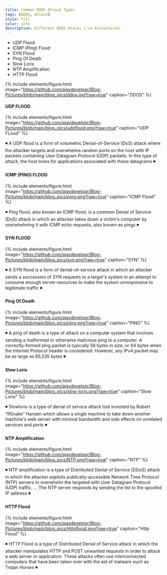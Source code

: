 ```yaml
---
title: Common DDOS Attack Types
tags: [DDOS, Attack]
style: fill
color: info
description: Different DDOS Atacks i've Encountered.
---
```


* UDP Flood
* ICMP (Ping) Flood
* SYN Flood
* Ping Of Death
* Slow Loris
* NTP Amplification
* HTTP Flood

{% include elements/figure.html image="https://github.com/ajaydevelopr/Blog-Pictures/blob/main/blog_pics/ddos.jpg?raw=true" caption="DDOS" %}

#### UDP FLOOD 
{% include elements/figure.html image="https://github.com/ajaydevelopr/Blog-Pictures/blob/main/blog_pics/udpflood.png?raw=true" caption="UDP FLood" %}

◾️ A UDP flood is a form of volumetric Denial-of-Service (DoS) attack where the attacker targets and overwhelms random ports on the host with IP packets containing User Datagram Protocol (UDP) packets. In this type of attack, the host looks for applications associated with these datagrams ◾️

#### ICMP (PING) FLOOD
{% include elements/figure.html image="https://github.com/ajaydevelopr/Blog-Pictures/blob/main/blog_pics/ping.png?raw=true" caption="ICMP Flood" %} 

◾️ Ping flood, also known as ICMP flood, is a common Denial of Service (DoS) attack in which an attacker takes down a victim's computer by overwhelming it with ICMP echo requests, also known as pings ◾️

#### SYN FLOOD 
{% include elements/figure.html image="https://github.com/ajaydevelopr/Blog-Pictures/blob/main/blog_pics/syn.png?raw=true" caption="SYN" %}

◾️ A SYN flood is a form of denial-of-service attack in which an attacker sends a succession of SYN requests to a target's system in an attempt to consume enough server resources to make the system unresponsive to legitimate traffic ◾️

#### Ping Of Death
{% include elements/figure.html image="https://github.com/ajaydevelopr/Blog-Pictures/blob/main/blog_pics/ping.png?raw=true" caption="PING" %}

◾️ A ping of death is a type of attack on a computer system that involves sending a malformed or otherwise malicious ping to a computer. A correctly-formed ping packet is typically 56 bytes in size, or 64 bytes when the Internet Protocol header is considered. However, any IPv4 packet may be as large as 65,535 bytes ◾️

#### Slow Loris
{% include elements/figure.html image="https://github.com/ajaydevelopr/Blog-Pictures/blob/main/blog_pics/slow-loris.png?raw=true" caption="Slow Loris" %}

◾️ Slowloris is a type of denial of service attack tool invented by Robert "RSnake" Hansen which allows a single machine to take down another machine's web server with minimal bandwidth and side effects on unrelated services and ports ◾️

#### NTP Amplification
{% include elements/figure.html image="https://github.com/ajaydevelopr/Blog-Pictures/blob/main/blog_pics/NTP.png?raw=true" caption="NTP" %}

◾️ NTP amplification is a type of Distributed Denial of Service (DDoS) attack in which the attacker exploits publically-accessible Network Time Protocol (NTP) servers to overwhelm the targeted with User Datagram Protocol (UDP) traffic. ... The NTP server responds by sending the list to the spoofed IP address ◾️

#### HTTP Flood
{% include elements/figure.html image="https://github.com/ajaydevelopr/Blog-Pictures/blob/main/blog_pics/Httpflood.png?raw=true" caption="Http Flood" %}

◾️ HTTP Flood is a type of Distributed Denial of Service attack in which the attacker manipulates HTTP and POST unwanted requests in order to attack a web server or application. These attacks often use interconnected computers that have been taken over with the aid of malware such as Trojan Horses ◾️